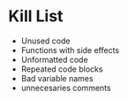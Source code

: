 Kill List
=========
* Unused code
* Functions with side effects
* Unformatted code
* Repeated code blocks
* Bad variable names
* unnecesaries comments
